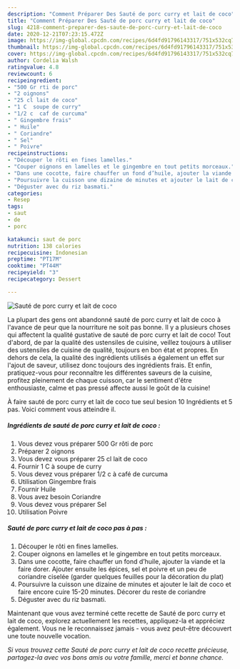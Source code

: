 ```yaml
---
description: "Comment Préparer Des Sauté de porc curry et lait de coco"
title: "Comment Préparer Des Sauté de porc curry et lait de coco"
slug: 4218-comment-preparer-des-saute-de-porc-curry-et-lait-de-coco
date: 2020-12-21T07:23:15.472Z
image: https://img-global.cpcdn.com/recipes/6d4fd91796143317/751x532cq70/saute-de-porc-curry-et-lait-de-coco-photo-principale-de-la-recette.jpg
thumbnail: https://img-global.cpcdn.com/recipes/6d4fd91796143317/751x532cq70/saute-de-porc-curry-et-lait-de-coco-photo-principale-de-la-recette.jpg
cover: https://img-global.cpcdn.com/recipes/6d4fd91796143317/751x532cq70/saute-de-porc-curry-et-lait-de-coco-photo-principale-de-la-recette.jpg
author: Cordelia Walsh
ratingvalue: 4.8
reviewcount: 6
recipeingredient:
- "500 Gr rti de porc"
- "2 oignons"
- "25 cl lait de coco"
- "1 C  soupe de curry"
- "1/2 c  caf de curcuma"
- " Gingembre frais"
- " Huile"
- " Coriandre"
- " Sel"
- " Poivre"
recipeinstructions:
- "Découper le rôti en fines lamelles."
- "Couper oignons en lamelles et le gingembre en tout petits morceaux."
- "Dans une cocotte, faire chauffer un fond d’huile, ajouter la viande et la faire dorer. Ajouter ensuite les épices, sel et poivre et un peu de coriandre ciselée (garder quelques feuilles pour la décoration du plat)"
- "Poursuivre la cuisson une dizaine de minutes et ajouter le lait de coco et faire encore cuire 15-20 minutes. Décorer du reste de coriandre"
- "Déguster avec du riz basmati."
categories:
- Resep
tags:
- saut
- de
- porc

katakunci: saut de porc 
nutrition: 138 calories
recipecuisine: Indonesian
preptime: "PT17M"
cooktime: "PT44M"
recipeyield: "3"
recipecategory: Dessert

---
```



![Sauté de porc curry et lait de coco](https://img-global.cpcdn.com/recipes/6d4fd91796143317/751x532cq70/saute-de-porc-curry-et-lait-de-coco-photo-principale-de-la-recette.jpg)

La plupart des gens ont abandonné sauté de porc curry et lait de coco à l'avance de peur que la nourriture ne soit pas bonne. Il y a plusieurs choses qui affectent la qualité gustative de sauté de porc curry et lait de coco! Tout d'abord, de par la qualité des ustensiles de cuisine, veillez toujours à utiliser des ustensiles de cuisine de qualité, toujours en bon état et propres. En dehors de cela, la qualité des ingrédients utilisés a également un effet sur l'ajout de saveur, utilisez donc toujours des ingrédients frais. Et enfin, pratiquez-vous pour reconnaître les différentes saveurs de la cuisine, profitez pleinement de chaque cuisson, car le sentiment d'être enthousiaste, calme et pas pressé affecte aussi le goût de la cuisine!

<!--inarticleads1-->

À faire sauté de porc curry et lait de coco tue seul besion 10 Ingrédients et 5 pas. Voici comment vous atteindre il.

##### Ingrédients de sauté de porc curry et lait de coco :

1. Vous devez vous préparer 500 Gr rôti de porc
1. Préparer 2 oignons
1. Vous devez vous préparer 25 cl lait de coco
1. Fournir 1 C à soupe de curry
1. Vous devez vous préparer 1/2 c à café de curcuma
1. Utilisation  Gingembre frais
1. Fournir  Huile
1. Vous avez besoin  Coriandre
1. Vous devez vous préparer  Sel
1. Utilisation  Poivre




<!--inarticleads2-->

##### Sauté de porc curry et lait de coco pas à pas :

1. Découper le rôti en fines lamelles.
1. Couper oignons en lamelles et le gingembre en tout petits morceaux.
1. Dans une cocotte, faire chauffer un fond d’huile, ajouter la viande et la faire dorer. Ajouter ensuite les épices, sel et poivre et un peu de coriandre ciselée (garder quelques feuilles pour la décoration du plat)
1. Poursuivre la cuisson une dizaine de minutes et ajouter le lait de coco et faire encore cuire 15-20 minutes. Décorer du reste de coriandre
1. Déguster avec du riz basmati.




<!--inarticleads1-->

<p>
Maintenant que vous avez terminé cette recette de Sauté de porc curry et lait de coco, explorez actuellement les recettes, appliquez-la et appréciez également. Vous ne le reconnaissez jamais - vous avez peut-être découvert une toute nouvelle vocation.
</p>

<p>
<i>Si vous trouvez cette Sauté de porc curry et lait de coco recette précieuse, partagez-la avec vos bons amis ou votre famille, merci et bonne chance.</i>
</p>
